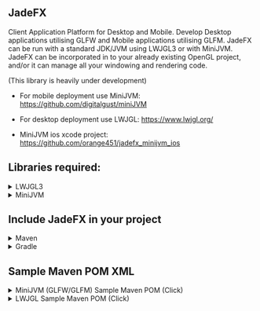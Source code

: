 ## JadeFX
Client Application Platform for Desktop and Mobile. Develop Desktop applications utilising GLFW and Mobile applications utilising GLFM. JadeFX can be run with a standard JDK/JVM using LWJGL3 or with MiniJVM. JadeFX can be incorporated in to your already existing OpenGL project, and/or it can manage all your windowing and rendering code.

(This library is heavily under development)

- For mobile deployment use MiniJVM: https://github.com/digitalgust/miniJVM

- For desktop deployment use LWJGL: https://www.lwjgl.org/

- MiniJVM ios xcode project: https://github.com/orange451/jadefx_minijvm_ios

## Libraries required:
<details><summary>LWJGL3</summary>
* [minijvm_desktop_glfm](https://github.com/orange451/minijvm_desktop_glfm)
	
* [LWJGL3](https://www.lwjgl.org/)
	
* [JOML](https://github.com/JOML-CI/JOML) (Can download with [LWJGL](https://www.lwjgl.org/customize))
	
* [NanoVG](https://github.com/memononen/nanovg) (Can download with [LWJGL](https://www.lwjgl.org/customize))
	
* [TinyFD](https://github.com/native-toolkit/tinyfiledialogs) (Can download with [LWJGL](https://www.lwjgl.org/customize))
</details>

<details><summary>MiniJVM</summary>
* [minijvm_rt](https://github.com/orange451/minijvm_rt)
	
* [glfw_gui](https://github.com/orange451/glfw_gui)
	
* [JOML](https://github.com/JOML-CI/JOML) (Can download with [LWJGL](https://www.lwjgl.org/customize))
</details>

## Include JadeFX in your project
<details><summary>Maven</summary>

	<repositories>
		<repository>
		    <id>jitpack.io</id>
		    <url>https://jitpack.io</url>
		</repository>
	</repositories>
	
	<dependency>
	    <groupId>com.github.orange451</groupId>
	    <artifactId>JadeFX</artifactId>
	    <version>master-SNAPSHOT</version>
	</dependency>
</details>

<details><summary>Gradle</summary>

	allprojects {
		repositories {
			...
			maven { url 'https://jitpack.io' }
		}
	}
	
	dependencies {
	        implementation 'com.github.orange451:JadeFX:master-SNAPSHOT'
	}
</details>

## Sample Maven POM XML
<details><summary>MiniJVM (GLFW/GLFM) Sample Maven POM (Click)</summary>

	<?xml version="1.0" encoding="UTF-8"?>
	<project xmlns="http://maven.apache.org/POM/4.0.0" xmlns:xsi="http://www.w3.org/2001/XMLSchema-instance" xsi:schemaLocation="http://maven.apache.org/POM/4.0.0 http://maven.apache.org/xsd/maven-4.0.0.xsd">
	    <modelVersion>4.0.0</modelVersion>
	    <groupId>org.minijvm</groupId>
	    <artifactId>JadeFX</artifactId>
	    <version>1.0-SNAPSHOT</version>
	    <packaging>jar</packaging>
	    <properties>
		<project.build.sourceEncoding>UTF-8</project.build.sourceEncoding>
		<maven.compiler.source>1.8</maven.compiler.source>
		<maven.compiler.target>1.8</maven.compiler.target>
	    </properties>

		<repositories>
			<repository>
			    <id>jitpack.io</id>
			    <url>https://jitpack.io</url>
			</repository>
		</repositories>

	    <dependencies>
			<dependency>
			    <groupId>com.github.orange451</groupId>
			    <artifactId>minijvm_rt</artifactId>
			    <version>1.1</version>
			</dependency>

			<dependency>
			    <groupId>com.github.orange451</groupId>
			    <artifactId>glfw_gui</artifactId>
			    <version>1.1</version>
			</dependency>

			<dependency>
				<groupId>org.joml</groupId>
				<artifactId>joml</artifactId>
				<version>1.9.25</version>
			</dependency>	
	    </dependencies>
	</project>
</details>
<details><summary>LWJGL Sample Maven POM (Click)</summary>

	<?xml version="1.0" encoding="UTF-8"?>
	<project xmlns="http://maven.apache.org/POM/4.0.0" xmlns:xsi="http://www.w3.org/2001/XMLSchema-instance" xsi:schemaLocation="http://maven.apache.org/POM/4.0.0 http://maven.apache.org/xsd/maven-4.0.0.xsd">
	    <modelVersion>4.0.0</modelVersion>
	    <groupId>io.jadefx</groupId>
	    <artifactId>JadeFX</artifactId>
	    <version>1.0-SNAPSHOT</version>
	    <packaging>jar</packaging>
	    <properties>
			<lwjgl.version>3.2.3</lwjgl.version>
			<lwjgl.natives>natives-windows</lwjgl.natives>
	    </properties>

		<repositories>
			<repository>
			    <id>jitpack.io</id>
			    <url>https://jitpack.io</url>
			</repository>
		</repositories>

		<dependencyManagement>
			<dependencies>
				<dependency>
					<groupId>org.lwjgl</groupId>
					<artifactId>lwjgl-bom</artifactId>
					<version>${lwjgl.version}</version>
					<scope>import</scope>
					<type>pom</type>
				</dependency>
			</dependencies>
		</dependencyManagement>

	    <dependencies>
			<dependency>
				<groupId>com.github.orange451</groupId>
				<artifactId>minijvm_desktop_glfm</artifactId>
				<version>1.2</version>
			</dependency>
			<dependency>
				<groupId>org.lwjgl</groupId>
				<artifactId>lwjgl</artifactId>
			</dependency>
			<dependency>
				<groupId>org.lwjgl</groupId>
				<artifactId>lwjgl-assimp</artifactId>
			</dependency>
			<dependency>
				<groupId>org.lwjgl</groupId>
				<artifactId>lwjgl-bgfx</artifactId>
			</dependency>
			<dependency>
				<groupId>org.lwjgl</groupId>
				<artifactId>lwjgl-cuda</artifactId>
			</dependency>
			<dependency>
				<groupId>org.lwjgl</groupId>
				<artifactId>lwjgl-egl</artifactId>
			</dependency>
			<dependency>
				<groupId>org.lwjgl</groupId>
				<artifactId>lwjgl-glfw</artifactId>
			</dependency>
			<dependency>
				<groupId>org.lwjgl</groupId>
				<artifactId>lwjgl-jawt</artifactId>
			</dependency>
			<dependency>
				<groupId>org.lwjgl</groupId>
				<artifactId>lwjgl-jemalloc</artifactId>
			</dependency>
			<dependency>
				<groupId>org.lwjgl</groupId>
				<artifactId>lwjgl-libdivide</artifactId>
			</dependency>
			<dependency>
				<groupId>org.lwjgl</groupId>
				<artifactId>lwjgl-llvm</artifactId>
			</dependency>
			<dependency>
				<groupId>org.lwjgl</groupId>
				<artifactId>lwjgl-lmdb</artifactId>
			</dependency>
			<dependency>
				<groupId>org.lwjgl</groupId>
				<artifactId>lwjgl-lz4</artifactId>
			</dependency>
			<dependency>
				<groupId>org.lwjgl</groupId>
				<artifactId>lwjgl-meow</artifactId>
			</dependency>
			<dependency>
				<groupId>org.lwjgl</groupId>
				<artifactId>lwjgl-nanovg</artifactId>
			</dependency>
			<dependency>
				<groupId>org.lwjgl</groupId>
				<artifactId>lwjgl-nfd</artifactId>
			</dependency>
			<dependency>
				<groupId>org.lwjgl</groupId>
				<artifactId>lwjgl-nuklear</artifactId>
			</dependency>
			<dependency>
				<groupId>org.lwjgl</groupId>
				<artifactId>lwjgl-odbc</artifactId>
			</dependency>
			<dependency>
				<groupId>org.lwjgl</groupId>
				<artifactId>lwjgl-openal</artifactId>
			</dependency>
			<dependency>
				<groupId>org.lwjgl</groupId>
				<artifactId>lwjgl-opencl</artifactId>
			</dependency>
			<dependency>
				<groupId>org.lwjgl</groupId>
				<artifactId>lwjgl-opengl</artifactId>
			</dependency>
			<dependency>
				<groupId>org.lwjgl</groupId>
				<artifactId>lwjgl-opengles</artifactId>
			</dependency>
			<dependency>
				<groupId>org.lwjgl</groupId>
				<artifactId>lwjgl-openvr</artifactId>
			</dependency>
			<dependency>
				<groupId>org.lwjgl</groupId>
				<artifactId>lwjgl-opus</artifactId>
			</dependency>
			<dependency>
				<groupId>org.lwjgl</groupId>
				<artifactId>lwjgl-ovr</artifactId>
			</dependency>
			<dependency>
				<groupId>org.lwjgl</groupId>
				<artifactId>lwjgl-par</artifactId>
			</dependency>
			<dependency>
				<groupId>org.lwjgl</groupId>
				<artifactId>lwjgl-remotery</artifactId>
			</dependency>
			<dependency>
				<groupId>org.lwjgl</groupId>
				<artifactId>lwjgl-rpmalloc</artifactId>
			</dependency>
			<dependency>
				<groupId>org.lwjgl</groupId>
				<artifactId>lwjgl-shaderc</artifactId>
			</dependency>
			<dependency>
				<groupId>org.lwjgl</groupId>
				<artifactId>lwjgl-sse</artifactId>
			</dependency>
			<dependency>
				<groupId>org.lwjgl</groupId>
				<artifactId>lwjgl-stb</artifactId>
			</dependency>
			<dependency>
				<groupId>org.lwjgl</groupId>
				<artifactId>lwjgl-tinyexr</artifactId>
			</dependency>
			<dependency>
				<groupId>org.lwjgl</groupId>
				<artifactId>lwjgl-tinyfd</artifactId>
			</dependency>
			<dependency>
				<groupId>org.lwjgl</groupId>
				<artifactId>lwjgl-tootle</artifactId>
			</dependency>
			<dependency>
				<groupId>org.lwjgl</groupId>
				<artifactId>lwjgl-vma</artifactId>
			</dependency>
			<dependency>
				<groupId>org.lwjgl</groupId>
				<artifactId>lwjgl-vulkan</artifactId>
			</dependency>
			<dependency>
				<groupId>org.lwjgl</groupId>
				<artifactId>lwjgl-xxhash</artifactId>
			</dependency>
			<dependency>
				<groupId>org.lwjgl</groupId>
				<artifactId>lwjgl-yoga</artifactId>
			</dependency>
			<dependency>
				<groupId>org.lwjgl</groupId>
				<artifactId>lwjgl-zstd</artifactId>
			</dependency>
			<dependency>
				<groupId>org.lwjgl</groupId>
				<artifactId>lwjgl</artifactId>
				<classifier>${lwjgl.natives}</classifier>
			</dependency>
			<dependency>
				<groupId>org.lwjgl</groupId>
				<artifactId>lwjgl-assimp</artifactId>
				<classifier>${lwjgl.natives}</classifier>
			</dependency>
			<dependency>
				<groupId>org.lwjgl</groupId>
				<artifactId>lwjgl-bgfx</artifactId>
				<classifier>${lwjgl.natives}</classifier>
			</dependency>
			<dependency>
				<groupId>org.lwjgl</groupId>
				<artifactId>lwjgl-glfw</artifactId>
				<classifier>${lwjgl.natives}</classifier>
			</dependency>
			<dependency>
				<groupId>org.lwjgl</groupId>
				<artifactId>lwjgl-jemalloc</artifactId>
				<classifier>${lwjgl.natives}</classifier>
			</dependency>
			<dependency>
				<groupId>org.lwjgl</groupId>
				<artifactId>lwjgl-libdivide</artifactId>
				<classifier>${lwjgl.natives}</classifier>
			</dependency>
			<dependency>
				<groupId>org.lwjgl</groupId>
				<artifactId>lwjgl-llvm</artifactId>
				<classifier>${lwjgl.natives}</classifier>
			</dependency>
			<dependency>
				<groupId>org.lwjgl</groupId>
				<artifactId>lwjgl-lmdb</artifactId>
				<classifier>${lwjgl.natives}</classifier>
			</dependency>
			<dependency>
				<groupId>org.lwjgl</groupId>
				<artifactId>lwjgl-lz4</artifactId>
				<classifier>${lwjgl.natives}</classifier>
			</dependency>
			<dependency>
				<groupId>org.lwjgl</groupId>
				<artifactId>lwjgl-meow</artifactId>
				<classifier>${lwjgl.natives}</classifier>
			</dependency>
			<dependency>
				<groupId>org.lwjgl</groupId>
				<artifactId>lwjgl-nanovg</artifactId>
				<classifier>${lwjgl.natives}</classifier>
			</dependency>
			<dependency>
				<groupId>org.lwjgl</groupId>
				<artifactId>lwjgl-nfd</artifactId>
				<classifier>${lwjgl.natives}</classifier>
			</dependency>
			<dependency>
				<groupId>org.lwjgl</groupId>
				<artifactId>lwjgl-nuklear</artifactId>
				<classifier>${lwjgl.natives}</classifier>
			</dependency>
			<dependency>
				<groupId>org.lwjgl</groupId>
				<artifactId>lwjgl-openal</artifactId>
				<classifier>${lwjgl.natives}</classifier>
			</dependency>
			<dependency>
				<groupId>org.lwjgl</groupId>
				<artifactId>lwjgl-opengl</artifactId>
				<classifier>${lwjgl.natives}</classifier>
			</dependency>
			<dependency>
				<groupId>org.lwjgl</groupId>
				<artifactId>lwjgl-opengles</artifactId>
				<classifier>${lwjgl.natives}</classifier>
			</dependency>
			<dependency>
				<groupId>org.lwjgl</groupId>
				<artifactId>lwjgl-openvr</artifactId>
				<classifier>${lwjgl.natives}</classifier>
			</dependency>
			<dependency>
				<groupId>org.lwjgl</groupId>
				<artifactId>lwjgl-opus</artifactId>
				<classifier>${lwjgl.natives}</classifier>
			</dependency>
			<dependency>
				<groupId>org.lwjgl</groupId>
				<artifactId>lwjgl-ovr</artifactId>
				<classifier>${lwjgl.natives}</classifier>
			</dependency>
			<dependency>
				<groupId>org.lwjgl</groupId>
				<artifactId>lwjgl-par</artifactId>
				<classifier>${lwjgl.natives}</classifier>
			</dependency>
			<dependency>
				<groupId>org.lwjgl</groupId>
				<artifactId>lwjgl-remotery</artifactId>
				<classifier>${lwjgl.natives}</classifier>
			</dependency>
			<dependency>
				<groupId>org.lwjgl</groupId>
				<artifactId>lwjgl-rpmalloc</artifactId>
				<classifier>${lwjgl.natives}</classifier>
			</dependency>
			<dependency>
				<groupId>org.lwjgl</groupId>
				<artifactId>lwjgl-shaderc</artifactId>
				<classifier>${lwjgl.natives}</classifier>
			</dependency>
			<dependency>
				<groupId>org.lwjgl</groupId>
				<artifactId>lwjgl-sse</artifactId>
				<classifier>${lwjgl.natives}</classifier>
			</dependency>
			<dependency>
				<groupId>org.lwjgl</groupId>
				<artifactId>lwjgl-stb</artifactId>
				<classifier>${lwjgl.natives}</classifier>
			</dependency>
			<dependency>
				<groupId>org.lwjgl</groupId>
				<artifactId>lwjgl-tinyexr</artifactId>
				<classifier>${lwjgl.natives}</classifier>
			</dependency>
			<dependency>
				<groupId>org.lwjgl</groupId>
				<artifactId>lwjgl-tinyfd</artifactId>
				<classifier>${lwjgl.natives}</classifier>
			</dependency>
			<dependency>
				<groupId>org.lwjgl</groupId>
				<artifactId>lwjgl-tootle</artifactId>
				<classifier>${lwjgl.natives}</classifier>
			</dependency>
			<dependency>
				<groupId>org.lwjgl</groupId>
				<artifactId>lwjgl-vma</artifactId>
				<classifier>${lwjgl.natives}</classifier>
			</dependency>
			<dependency>
				<groupId>org.lwjgl</groupId>
				<artifactId>lwjgl-xxhash</artifactId>
				<classifier>${lwjgl.natives}</classifier>
			</dependency>
			<dependency>
				<groupId>org.lwjgl</groupId>
				<artifactId>lwjgl-yoga</artifactId>
				<classifier>${lwjgl.natives}</classifier>
			</dependency>
			<dependency>
				<groupId>org.lwjgl</groupId>
				<artifactId>lwjgl-zstd</artifactId>
				<classifier>${lwjgl.natives}</classifier>
			</dependency>
			<dependency>
				<groupId>org.joml</groupId>
				<artifactId>joml</artifactId>
				<version>1.9.25</version>
			</dependency>
	    </dependencies>
	</project>
</details>
